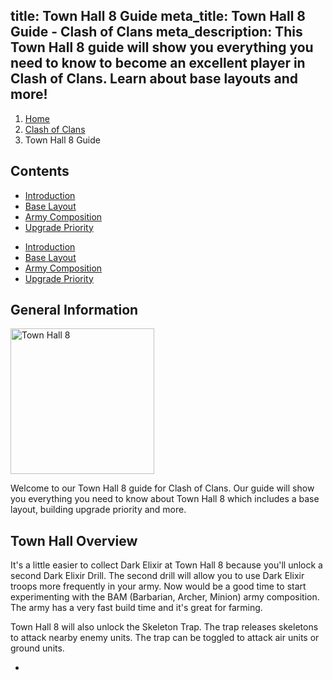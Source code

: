 title: Town Hall 8 Guide
meta_title: Town Hall 8 Guide - Clash of Clans
meta_description: This Town Hall 8 guide will show you everything you need to know to become an excellent player in Clash of Clans. Learn about base layouts and more!
---
<ol class="breadcrumb hidden-xs"><li><a href="/">Home</a></li><li><a href="/clash-of-clans/">Clash of Clans</a></li><li class="active">Town Hall 8 Guide</li></ol>

<h2 class="page-header">Contents</h2>

<ul class="nav nav-pills hidden-xs"><li role="presentation" class="active"><a href="/clash-of-clans/town-hall-8-guide/">Introduction</a></li><li role="presentation"><a href="/clash-of-clans/town-hall-8-base/">Base Layout</a></li><li role="presentation"><a href="/clash-of-clans/town-hall-8-army/">Army Composition</a></li><li role="presentation"><a href="/clash-of-clans/town-hall-8-upgrade-priority/">Upgrade Priority</a></li></ul>

<ul class="nav nav-pills nav-stacked visible-xs-block"><li role="presentation" class="active"><a href="/clash-of-clans/town-hall-8-guide/">Introduction</a></li><li role="presentation"><a href="/clash-of-clans/town-hall-8-base/">Base Layout</a></li><li role="presentation"><a href="/clash-of-clans/town-hall-8-army/">Army Composition</a></li><li role="presentation"><a href="/clash-of-clans/town-hall-8-upgrade-priority/">Upgrade Priority</a></li></ul>

<h2 class="page-header">General Information</h2>

<img src="http://game-brain.com/images/clash-of-clans/town-hall-8-guide/Town-Hall-8.png" alt="Town Hall 8" title="Town Hall 8" width="230" height="233" class="alignleft" />

<p>Welcome to our Town Hall 8 guide for Clash of Clans. Our guide will show you everything you need to know about Town Hall 8 which includes a base layout, building upgrade priority and more.</p>

<div style="clear:both"></div>

<h2  class="page-header">Town Hall Overview</h2>

<p>It's a little easier to collect Dark Elixir at Town Hall 8 because you'll unlock a second Dark Elixir Drill. The second drill will allow you to use Dark Elixir troops more frequently in your army. Now would be a good time to start experimenting with the BAM (Barbarian, Archer, Minion) army composition. The army has a very fast build time and it's great for farming.</p>

<p>Town Hall 8 will also unlock the Skeleton Trap. The trap releases skeletons to attack nearby enemy units. The trap can be toggled to attack air units or ground units.</p>

<nav><ul class="pager"><li class="next"><a href="/clash-of-clans/town-hall-8-base/"><span class="glyphicon glyphicon-chevron-right" aria-hidden="true"></span></a></li></ul></nav>
